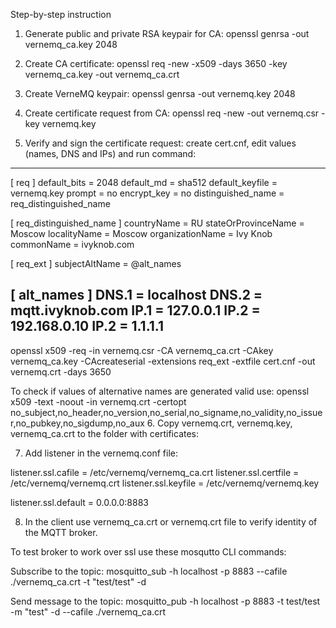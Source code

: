 Step-by-step instruction

1. Generate public and private RSA keypair for CA:
openssl genrsa -out vernemq_ca.key 2048

2. Create CA certificate:
openssl req -new -x509 -days 3650 -key vernemq_ca.key -out vernemq_ca.crt

3. Create VerneMQ keypair:
openssl genrsa -out vernemq.key 2048

4. Create certificate request from CA:
openssl req -new -out vernemq.csr -key vernemq.key

5. Verify and sign the certificate request: create cert.cnf, edit values (names, DNS and IPs) and run command:
---------------------------------------------
[ req ]
default_bits       = 2048
default_md         = sha512
default_keyfile    = vernemq.key
prompt             = no
encrypt_key        = no
distinguished_name = req_distinguished_name

[ req_distinguished_name ]
countryName                 = RU
stateOrProvinceName         = Moscow
localityName               = Moscow
organizationName           = Ivy Knob
commonName                 = ivyknob.com

[ req_ext ]
subjectAltName = @alt_names

[ alt_names ]
DNS.1   = localhost
DNS.2   = mqtt.ivyknob.com
IP.1 = 127.0.0.1
IP.2 = 192.168.0.10
IP.2 = 1.1.1.1
---------------------------------------------
openssl x509 -req -in vernemq.csr -CA vernemq_ca.crt -CAkey vernemq_ca.key -CAcreateserial -extensions req_ext -extfile cert.cnf -out vernemq.crt -days 3650

To check if values of alternative names are generated valid use:
openssl x509 -text -noout -in vernemq.crt -certopt no_subject,no_header,no_version,no_serial,no_signame,no_validity,no_issuer,no_pubkey,no_sigdump,no_aux
6. Copy vernemq.crt, vernemq.key, vernemq_ca.crt to the folder with certificates:

7. Add listener in the vernemq.conf file:

listener.ssl.cafile = /etc/vernemq/vernemq_ca.crt
listener.ssl.certfile = /etc/vernemq/vernemq.crt
listener.ssl.keyfile = /etc/vernemq/vernemq.key

listener.ssl.default = 0.0.0.0:8883

8. In the client use vernemq_ca.crt or vernemq.crt file to verify identity of the MQTT broker.

To test broker to work over ssl use these mosqutto CLI commands:

Subscribe to the topic:
mosquitto_sub -h localhost -p 8883 --cafile ./vernemq_ca.crt -t "test/test" -d

Send message to the topic:
mosquitto_pub -h localhost -p 8883 -t test/test -m "test" -d --cafile ./vernemq_ca.crt